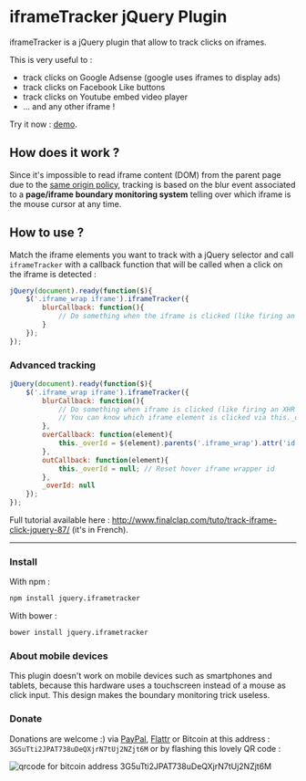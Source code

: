 iframeTracker jQuery Plugin
===========================
iframeTracker is a jQuery plugin that allow to track clicks on iframes.

This is very useful to :

 - track clicks on Google Adsense (google uses iframes to display ads)
 - track clicks on Facebook Like buttons
 - track clicks on Youtube embed video player
 - ... and any other iframe !

Try it now : [demo](http://cdn.rawgit.com/finalclap/iframeTracker-jquery/master/demo/index.html).

How does it work ?
------------------
Since it's impossible to read iframe content (DOM) from the parent page due to the [same origin policy](http://en.wikipedia.org/wiki/Same-origin_policy), tracking is based on the blur event associated to a **page/iframe boundary monitoring system** telling over which iframe is the mouse cursor at any time.

How to use ?
------------
Match the iframe elements you want to track with a jQuery selector and call `iframeTracker` with a callback function that will be called when a click on the iframe is detected :

```javascript
jQuery(document).ready(function($){
	$('.iframe_wrap iframe').iframeTracker({
		blurCallback: function(){
			// Do something when the iframe is clicked (like firing an XHR request)
		}
	});
});
```

### Advanced tracking

```javascript
jQuery(document).ready(function($){
	$('.iframe_wrap iframe').iframeTracker({
		blurCallback: function(){
			// Do something when iframe is clicked (like firing an XHR request)
			// You can know which iframe element is clicked via this._overId
		},
		overCallback: function(element){
			this._overId = $(element).parents('.iframe_wrap').attr('id'); // Saving the iframe wrapper id
		},
		outCallback: function(element){
			this._overId = null; // Reset hover iframe wrapper id
		},
		_overId: null
	});
});
```

Full tutorial available here : http://www.finalclap.com/tuto/track-iframe-click-jquery-87/ (it's in French).

----------

### Install
With npm :
```bash
npm install jquery.iframetracker
```

With bower :
```bash
bower install jquery.iframetracker
```

### About mobile devices
This plugin doesn't work on mobile devices such as smartphones and tablets, because this hardware uses a touchscreen instead of a mouse as click input. This design makes the boundary monitoring trick useless.

### Donate
Donations are welcome :) via [PayPal](https://www.paypal.com/cgi-bin/webscr?cmd=_donations&business=YXDJFGF8GCGLA&item_name=Vincent%20Par%e9%20-%20www.finalclap.com&item_number=iframeTracker%2dgithub&currency_code=EUR&bn=PP%2dDonationsBF%3abtn_donateCC_LG%2egif%3aNonHosted), [Flattr](https://flattr.com/submit/auto?user_id=finalclap&url=https://github.com/finalclap/iframeTracker-jquery&title=iframeTracker%20jQuery%20Plugin&language=&tags=github&category=software) or Bitcoin at this address : `3G5uTti2JPAT738uDeQXjrN7tUj2NZjt6M` or by flashing this lovely QR code :

![qrcode for bitcoin address 3G5uTti2JPAT738uDeQXjrN7tUj2NZjt6M](https://btc.blockr.io/api/v1/address/Qr/3G5uTti2JPAT738uDeQXjrN7tUj2NZjt6M)